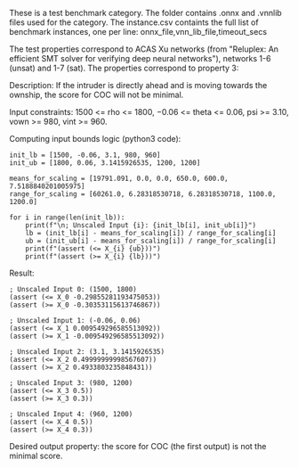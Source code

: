 These is a test benchmark category. The folder contains .onnx and .vnnlib files used for the category. The instance.csv containts the full list of benchmark instances, one per line: onnx_file,vnn_lib_file,timeout_secs
 
The test properties correspond to ACAS Xu networks (from "Reluplex: An efficient SMT solver for verifying deep neural networks"), networks 1-6 (unsat) and 1-7 (sat). The properties correspond to property 3:

Description: If the intruder is directly ahead and is moving towards the
ownship, the score for COC will not be minimal.

Input constraints: 1500 <= rho <= 1800, −0.06 <= theta <= 0.06, psi >= 3.10, vown >= 980, vint >= 960.

Computing input bounds logic (python3 code):

```
init_lb = [1500, -0.06, 3.1, 980, 960]
init_ub = [1800, 0.06, 3.1415926535, 1200, 1200]

means_for_scaling = [19791.091, 0.0, 0.0, 650.0, 600.0, 7.5188840201005975]
range_for_scaling = [60261.0, 6.28318530718, 6.28318530718, 1100.0, 1200.0]

for i in range(len(init_lb)):
	print(f"\n; Unscaled Input {i}: {init_lb[i], init_ub[i]}")
	lb = (init_lb[i] - means_for_scaling[i]) / range_for_scaling[i]
	ub = (init_ub[i] - means_for_scaling[i]) / range_for_scaling[i]
	print(f"(assert (<= X_{i} {ub}))")
	print(f"(assert (>= X_{i} {lb}))")
```


Result:

```
; Unscaled Input 0: (1500, 1800)
(assert (<= X_0 -0.29855281193475053))
(assert (>= X_0 -0.30353115613746867))

; Unscaled Input 1: (-0.06, 0.06)
(assert (<= X_1 0.009549296585513092))
(assert (>= X_1 -0.009549296585513092))

; Unscaled Input 2: (3.1, 3.1415926535)
(assert (<= X_2 0.49999999998567607))
(assert (>= X_2 0.4933803235848431))

; Unscaled Input 3: (980, 1200)
(assert (<= X_3 0.5))
(assert (>= X_3 0.3))

; Unscaled Input 4: (960, 1200)
(assert (<= X_4 0.5))
(assert (>= X_4 0.3))
```

Desired output property: the score for COC (the first output) is not the minimal score.
